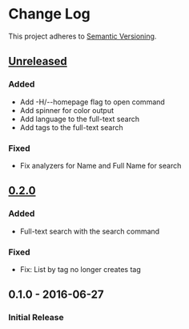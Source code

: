 # Change Log

This project adheres to [Semantic Versioning](http://semver.org/).

## [Unreleased]
### Added
- Add -H/--homepage flag to open command
- Add spinner for color output
- Add language to the full-text search
- Add tags to the full-text search

### Fixed
- Fix analyzers for Name and Full Name for search

## [0.2.0]
### Added
- Full-text search with the search command

### Fixed
- Fix: List by tag no longer creates tag

## 0.1.0 - 2016-06-27
### Initial Release

[Unreleased]: https://github.com/hoop33/limo/compare/v0.2.0...HEAD
[0.2.0]: https://github.com/hoop33/limo/compare/v0.1.0...v0.2.0
